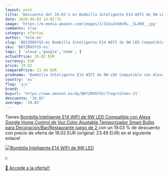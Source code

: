 ```yaml
---
layout: post
title: 'Descuento del 19.03 % en Bombilla Inteligente E14 WIFI de 9W LED '
date: 2020-04-03 14:02:31
image: 'https://m.media-amazon.com/images/I/315a2VA0vRL._SL400_.jpg'
comments: true
category: ofertas
author: 'tole.es'
slug: 'B07ZRH5YS5-es Bombilla Inteligente E14 WIFI de 9W LED Compatible con...'
sku: 'B07ZRH5YS5-es'
tags: [ 'alexa','google','home', ]
actualPrice: 19.02 EUR
currency: EUR
price: 19.02
comparePrice: 23.49 EUR
prodname: 'Bombilla Inteligente E14 WIFI de 9W LED Compatible con Alexa  Google Home  Control de Voz  Color Ajustable  Temporizador  Smart Bulbs para Decoración/Bar/Restaurante  juego de 2 '
country: 'es'
flag: '🇪🇸'
brand: ''
buyurl: 'https://www.amazon.es/dp/B07ZRH5YS5/?tag=tolees-21'
descuento: '19.03'
average: '19.02'
---
```


Tienes [Bombilla Inteligente E14 WIFI de 9W LED Compatible con Alexa  Google Home  Control de Voz  Color Ajustable  Temporizador  Smart Bulbs para Decoración/Bar/Restaurante  juego de 2 ](https://www.amazon.es/dp/B07ZRH5YS5/?tag=tolees-21) con un 19.03 % de descuento con precio de oferta de 19.02 EUR (original: 23.49 EUR) en el siguiente enlace!

[![Bombilla Inteligente E14 WIFI de 9W LED ](https://m.media-amazon.com/images/I/315a2VA0vRL._SL400_.jpg)](https://www.amazon.es/dp/B07ZRH5YS5/?tag=tolees-21)

ℹ️:


[🛒 Accede a la oferta!!](https://www.amazon.es/dp/B07ZRH5YS5/?tag=tolees-21)
